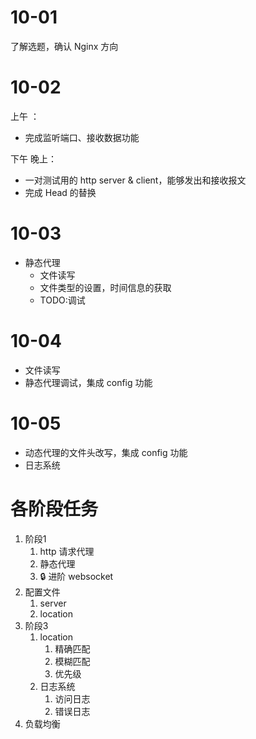 # 10-01

了解选题，确认 Nginx 方向

# 10-02

上午 ：

- 完成监听端口、接收数据功能

下午 晚上：

- 一对测试用的 http server & client，能够发出和接收报文
- 完成 Head 的替换

# 10-03

- 静态代理
    - 文件读写
    - 文件类型的设置，时间信息的获取
    - TODO:调试

# 10-04

- 文件读写
- 静态代理调试，集成 config 功能

# 10-05

- 动态代理的文件头改写，集成 config 功能
- 日志系统

# 各阶段任务

1. 阶段1
    1. http 请求代理
    2. 静态代理
    3. :lock: 进阶 websocket
2. 配置文件
    1. server
    2. location
3. 阶段3
    1. location
        1. 精确匹配
        2. 模糊匹配
        3. 优先级
    2. 日志系统
        1. 访问日志
        2. 错误日志
4. 负载均衡